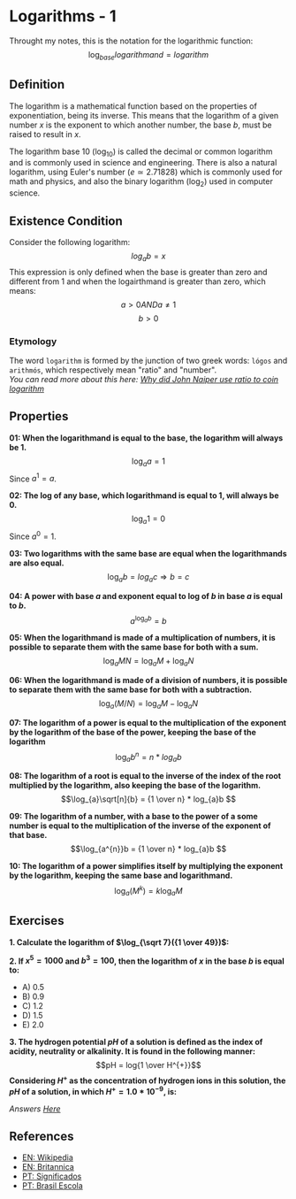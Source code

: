 # Logarithms - 1
Throught my notes, this is the notation for the logarithmic function:
$$\log_{base}logarithmand = logarithm $$

## Definition
The logarithm is a mathematical function based on the properties of
exponentiation, being its inverse. This means that the logarithm of a given
number $x$ is the exponent to which another number, the base $b$, must be raised to result in $x$.  

The logarithm base 10 ($\log_{10}$) is called the decimal or common
logarithm and is commonly used in science and engineering. There is also a
natural logarithm, using Euler's number ($e ≃ 2.71828$) which is commonly used
for math and physics, and also the binary logarithm ($\log_{2}$) used in
computer science.

## Existence Condition
Consider the following logarithm:  
$$log_{a}b = x$$
This expression is only defined when the base is greater than zero and different
from 1 and when the logairthmand is greater than zero, which means:
$$a > 0 AND a \neq 1$$
$$b > 0$$

### Etymology
The word `logarithm` is formed by the junction of two greek words: `lógos` and
`arithmós`, which respectively mean "ratio" and "number".  
*You can read more about this here: [Why did John Naiper use ratio to coin logarithm](https://hsm.stackexchange.com/questions/13004/why-did-john-napier-use-log%C3%B3s-ratio-to-coin-logarithm)*

## Properties
**01: When the logarithmand is equal to the base, the logarithm will always be
1.**  
$$\log_{a}a = 1 $$
Since $a^{1} = a$.

**02: The log of any base, which logarithmand is equal to 1, will always be 0.**  
$$\log_{a}1 = 0 $$
Since $a^{0} = 1$.

**03: Two logarithms with the same base are equal when the logarithmands are also
equal.**  
$$\log_{a}b = log_{a}c \Rightarrow b = c $$

**04: A power with base $a$ and exponent equal to log of $b$ in base $a$ is equal
to $b$.**  
$$a^{\log_{a}b} = b $$

**05: When the logarithmand is made of a multiplication of numbers, it is
possible to separate them with the same base for both with a sum.**  
$$\log_{a}MN = \log_{a}M + \log_{a}N $$

**06: When the logarithmand is made of a division of numbers, it is possible to
separate them with the same base for both with a subtraction.**  
$$\log_{a}(M/N) = \log_{a}M - \log_{a}N $$

**07: The logarithm of a power is equal to the multiplication of the exponent by
the logarithm of the base of the power, keeping the base of the logarithm**  
$$\log_{a}b^{n} = n * log_{a}b $$

**08: The logarithm of a root is equal to the inverse of the index of the root
multiplied by the logarithm, also keeping the base of the logarithm.**  
$$\log_{a}\sqrt[n]{b} = {1 \over n} * log_{a}b $$

**09: The logarithm of a number, with a base to the power of a some number is
equal to the multiplication of the inverse of the exponent of that base.**  
$$\log_{a^{n}}b = {1 \over n} * log_{a}b $$

**10: The logarithm of a power simplifies itself by multiplying the exponent by
the logarithm, keeping the same base and logarithmand.**  
$$\log_{a}(M^{k}) = k\log_{a}M $$

## Exercises
**1. Calculate the logarithm of $\log_{\sqrt 7}({1 \over 49})$:**  

**2. If $x^{5} = 1000$ and $b^{3} = 100$, then the logarithm of $x$ in the base
$b$ is equal to:**  
 - A) $0.5$
 - B) $0.9$
 - C) $1.2$
 - D) $1.5$
 - E) $2.0$

**3. The hydrogen potential $pH$ of a solution is defined as the index of
acidity, neutrality or alkalinity. It is found in the following manner:**  
$$pH = log{1 \over H^{+}}$$
**Considering $H^{+}$ as the concentration of hydrogen ions in this solution,
 the $pH$ of a solution, in which $H^{+} = 1.0 * 10^{-9}$, is:**  

*Answers [Here](/answers/logarithms-1.md)*
## References
 - [EN: Wikipedia](https://en.wikipedia.org/wiki/Logarithm)
 - [EN: Britannica](https://www.britannica.com/science/logarithm)
 - [PT: Significados](https://www.significados.com.br/logaritmo/)
 - [PT: Brasil Escola](https://brasilescola.uol.com.br/matematica/logaritmo.htm)
